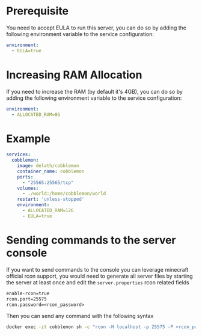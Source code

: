 # Prerequisite

You need to accept EULA to run this server, you can do so by adding the following environment variable to the service configuration:

```yaml
environment:
  - EULA=true
```

# Increasing RAM Allocation

If you need to increase the RAM (by default it's 4GB), you can do so by adding the following environment variable to the service configuration:

```yaml
environment:
  - ALLOCATED_RAM=8G
```

# Example

```yaml
services:
  cobblemon:
    image: delath/cobblemon
    container_name: cobblemon
    ports:
      - "25565:25565/tcp"
    volumes:
      - ./world:/home/cobblemon/world
    restart: 'unless-stopped'
    environment:
      - ALLOCATED_RAM=12G
      - EULA=true
```

# Sending commands to the server console

If you want to send commands to the console you can leverage minecraft official rcon support, you would need to generate all server files by starting the server at least once and edit the `server.properties` rcon related fields 
```txt
enable-rcon=true
rcon.port=25575
rcon.password=<rcon_password>
```

Then you can send any command with the following syntax
```bash
docker exec -it cobblemon sh -c "rcon -H localhost -p 25575 -P <rcon_password> <command>"
```
